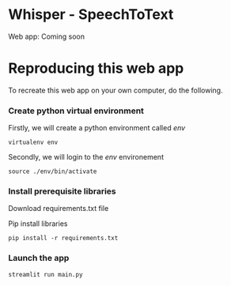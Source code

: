 # Whisper - SpeechToText

Web app: Coming soon


# Reproducing this web app
To recreate this web app on your own computer, do the following.

### Create python virtual environment
Firstly, we will create a python environment called *env*
```
virtualenv env
```
Secondly, we will login to the *env* environement
```
source ./env/bin/activate
```
### Install prerequisite libraries

Download requirements.txt file

Pip install libraries
```
pip install -r requirements.txt
```

###  Launch the app

```
streamlit run main.py